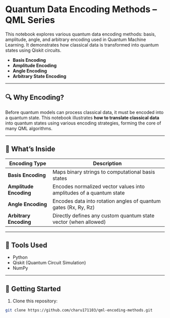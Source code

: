 # Quantum Data Encoding Methods – QML Series
This notebook explores various quantum data encoding methods: basis, amplitude, angle, and arbitrary encoding used in Quantum Machine Learning. It demonstrates how classical data is transformed into quantum states using Qiskit circuits.

- **Basis Encoding**
- **Amplitude Encoding**
- **Angle Encoding**
- **Arbitrary State Encoding**


---

## 🔍 Why Encoding?

Before quantum models can process classical data, it must be encoded into a quantum state. This notebook illustrates **how to translate classical data** into quantum states using various encoding strategies, forming the core of many QML algorithms.

---

## 📘 What’s Inside

| Encoding Type | Description |
|---------------|-------------|
| **Basis Encoding** | Maps binary strings to computational basis states |
| **Amplitude Encoding** | Encodes normalized vector values into amplitudes of a quantum state |
| **Angle Encoding** | Encodes data into rotation angles of quantum gates (Rx, Ry, Rz) |
| **Arbitrary Encoding** | Directly defines any custom quantum state vector (when allowed) |

---

## 🧠 Tools Used

- Python
- Qiskit (Quantum Circuit Simulation)
- NumPy

---

## 🚀 Getting Started

1. Clone this repository:
```bash
git clone https://github.com/charu171103/qml-encoding-methods.git
